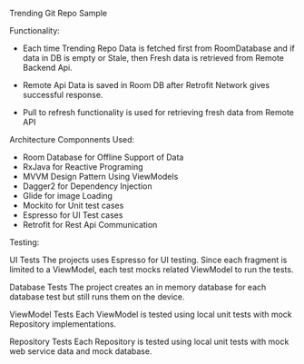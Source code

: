 Trending Git Repo Sample

Functionality:

- Each time Trending Repo Data is fetched first from RoomDatabase and if 
data in DB is empty or Stale, then Fresh data is retrieved from Remote Backend Api.

- Remote Api Data is saved in Room DB after Retrofit Network gives successful response.

- Pull to refresh functionality is used for retrieving fresh data from Remote API 



Architecture Componnents Used:

- Room Database for Offline Support of Data
- RxJava for Reactive Programing
- MVVM Design Pattern Using ViewModels  
- Dagger2 for Dependency Injection
- Glide for image Loading
- Mockito for Unit test cases
- Espresso for UI Test cases
- Retrofit for Rest Api Communication



Testing:

UI Tests
The projects uses Espresso for UI testing. Since each fragment is limited to a ViewModel, each test mocks related ViewModel to run the tests.

Database Tests
The project creates an in memory database for each database test but still runs them on the device.

ViewModel Tests
Each ViewModel is tested using local unit tests with mock Repository implementations.

Repository Tests
Each Repository is tested using local unit tests with mock web service data and mock database.

